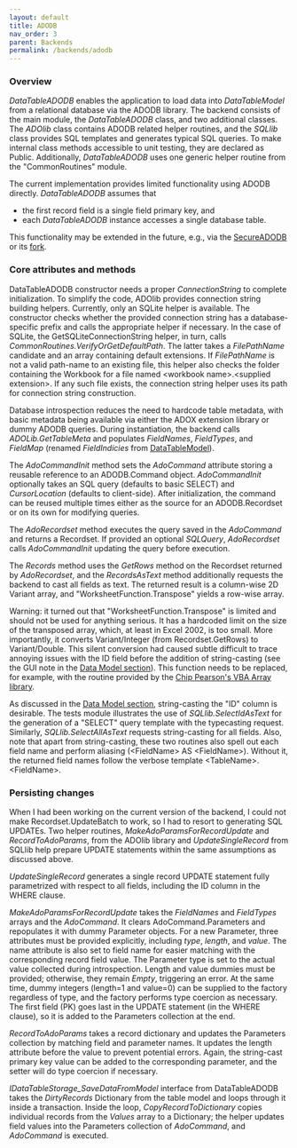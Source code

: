 ```yaml
---
layout: default
title: ADODB
nav_order: 3
parent: Backends
permalink: /backends/adodb
---
```


### Overview

*DataTableADODB* enables the application to load data into *DataTableModel* from a relational database via the ADODB library. The backend consists of the main module, the *DataTableADODB* class, and two additional classes.  The *ADOlib* class contains ADODB related helper routines, and the *SQLlib* class provides SQL templates and generates typical SQL queries. To make internal class methods accessible to unit testing, they are declared as Public. Additionally, *DataTableADODB* uses one generic helper routine from the "CommonRoutines" module.

The current implementation provides limited functionality using ADODB directly. *DataTableADODB* assumes that

- the first record field is a single field primary key, and
- each *DataTableADODB* instance accesses a single database table.

This functionality may be extended in the future, e.g., via the [SecureADODB][SecureADODB] or its [fork][SecureADODB fork].

### Core attributes and methods

DataTableADODB constructor needs a proper *ConnectionString* to complete initialization. To simplify the code, ADOlib provides connection string building helpers. Currently, only an SQLite helper is available. The constructor checks whether the provided connection string has a database-specific prefix and calls the appropriate helper if necessary. In the case of SQLite, the GetSQLiteConnectionString helper, in turn, calls *CommonRoutines.VerifyOrGetDefaultPath*. The latter takes a *FilePathName* candidate and an array containing default extensions. If *FilePathName* is not a valid path-name to an existing file, this helper also checks the folder containing the Workbook for a file named \<workbook name\>.\<supplied extension\>. If any such file exists, the connection string helper uses its path for connection string construction.

Database introspection reduces the need to hardcode table metadata, with basic metadata being available via either the ADOX extension library or dummy ADODB queries. During instantiation, the backend calls *ADOLib.GetTableMeta* and populates *FieldNames*, *FieldTypes*, and *FieldMap* (renamed *FieldIndicies* from [DataTableModel][DataTableModel]).

The *AdoCommandInit* method sets the *AdoCommand* attribute storing a reusable reference to an ADODB.Command object. *AdoCommandInit* optionally takes an SQL query (defaults to basic SELECT) and *CursorLocation* (defaults to client-side). After initialization, the command can be reused multiple times either as the source for an ADODB.Recordset or on its own for modifying queries.

The *AdoRecordset* method executes the query saved in the *AdoCommand* and returns a Recordset. If provided an optional *SQLQuery*, *AdoRecordset* calls *AdoCommandInit* updating the query before execution. 

The *Records* method uses the *GetRows* method on the Recordset returned by *AdoRecordset*, and the *RecordsAsText* method additionally requests the backend to cast all fields as text. The returned result is a column-wise 2D Variant array, and "WorksheetFunction.Transpose" yields a row-wise array.

Warning: it turned out that "WorksheetFunction.Transpose" is limited and should not be used for anything serious. It has a hardcoded limit on the size of the transposed array, which, at least in Excel 2002, is too small. More importantly, it converts Variant/Integer (from Recordset.GetRows) to Variant/Double. This silent conversion had caused subtle difficult to trace annoying issues with the ID field before the addition of string-casting (see the GUI note in the [Data Model section][DataTableModel]). This function needs to be replaced, for example, with the routine provided by the [Chip Pearson's VBA Array library][VBAArrayLib].

As discussed in the [Data Model section][DataTableModel], string-casting the "ID" column is desirable. The tests module illustrates the use of *SQLlib.SelectIdAsText* for the generation of a "SELECT" query template with the typecasting request. Similarly, *SQLlib.SelectAllAsText* requests string-casting for all fields. Also, note that apart from string-casting, these two routines also spell out each field name and perform aliasing (\<FieldName\> AS \<FieldName\>). Without it, the returned field names follow the verbose template \<TableName\>.\<FieldName\>.

### Persisting changes

When I had been working on the current version of the backend, I could not make Recordset.UpdateBatch to work, so I had to resort to generating SQL UPDATEs. Two helper routines, *MakeAdoParamsForRecordUpdate* and *RecordToAdoParams*, from the ADOlib library and *UpdateSingleRecord* from SQLlib help prepare UPDATE statements within the same assumptions as discussed above. 

*UpdateSingleRecord* generates a single record UPDATE statement fully parametrized with respect to all fields, including the ID column in the WHERE clause.

*MakeAdoParamsForRecordUpdate* takes the *FieldNames* and *FieldTypes* arrays and the *AdoCommand*. It clears AdoCommand.Parameters and repopulates it with dummy Parameter objects. For a new Parameter, three attributes must be provided explicitly, including *type*, *length*, and *value*. The name attribute is also set to field name for easier matching with the corresponding record field value. The Parameter type is set to the actual value collected during introspection. Length and value dummies must be provided; otherwise, they remain *Empty*, triggering an error. At the same time, dummy integers (length=1 and value=0) can be supplied to the factory regardless of type, and the factory performs type coercion as necessary. The first field (PK) goes last in the UPDATE statement (in the WHERE clause), so it is added to the Parameters collection at the end.

*RecordToAdoParams* takes a record dictionary and updates the Parameters collection by matching field and parameter names. It updates the length attribute before the value to prevent potential errors. Again, the string-cast primary key value can be added to the corresponding parameter, and the setter will do type coercion if necessary.

*IDataTableStorage_SaveDataFromModel* interface from DataTableADODB takes the *DirtyRecords* Dictionary from the table model and loops through it inside a transaction. Inside the loop, *CopyRecordToDictionary* copies individual records from the *Values* array to a Dictionary; the helper updates field values into the Parameters collection of *AdoCommand*, and *AdoCommand* is executed.


[SecureADODB]: https://github.com/rubberduck-vba/examples/tree/master/SecureADODB
[SecureADODB fork]: https://github.com/pchemguy/RDVBA-examples
[Multiple interfaces]: https://pchemguy.github.io/ContactEditor/class-design
[DataTableModel]: https://pchemguy.github.io/ContactEditor/data-model#datatablemodel
[VBAArrayLib]: http://cpearson.com/excel/vbaarrays.htm
